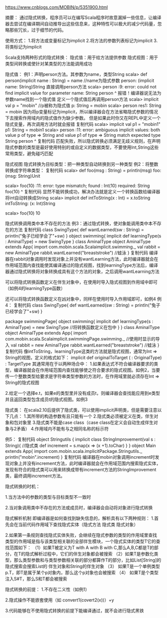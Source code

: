 https://www.cnblogs.com/MOBIN/p/5351900.html

摘要：
通过隐式转换，程序员可以在编写Scala程序时故意漏掉一些信息，让编译器去尝试在编译期间自动推导出这些信息来，这种特性可以极大的减少代码量，忽略那些冗长，过于细节的代码。
 
使用方式：
1.将方法或变量标记为implicit
2.将方法的参数列表标记为implicit
3.将类标记为implicit
 
Scala支持两种形式的隐式转换：
隐式值：用于给方法提供参数
隐式视图：用于类型间转换或使针对某类型的方法能调用成功
 
隐式值：
 例1：声明person方法。其参数为name，类型String
scala> def person(implicit name : String) = name   //name为隐式参数
person: (implicit name: String)String
直接调用person方法
scala> person
<console>:9: error: could not find implicit value for parameter name: String
              person
              ^
报错！编译器说无法为参数name找到一个隐式值
定义一个隐式值后再调用person方法
scala> implicit val p = "mobin"   //p被称为隐式值
p: String = mobin
scala> person
res1: String = mobin
因为将p变量标记为implicit，所以编译器会在方法省略隐式参数的情况下去搜索作用域内的隐式值作为缺少参数。
但是如果此时你又在REPL中定义一个隐式变量，再次调用方法时就会报错
复制代码
scala> implicit val p1 = "mobin1"
p1: String = mobin1
scala> person
<console>:11: error: ambiguous implicit values:
 both value p of type => String
 and value p1 of type => String
 match expected type String
              person
              ^
复制代码
匹配失败，所以隐式转换必须满足无歧义规则，在声明隐式参数的类型是最好使用特别的或自定义的数据类型，不要使用Int,String这些常用类型，避免碰巧匹配
 
隐式视图
隐式转换为目标类型：把一种类型自动转换到另一种类型
例2：将整数转换成字符串类型：
复制代码
scala> def foo(msg : String) = println(msg)
foo: (msg: String)Unit
 
scala> foo(10)
<console>:11: error: type mismatch;
found : Int(10)
required: String
foo(10)
^
复制代码
显然不能转换成功，解决办法就是定义一个转换函数给编译器将int自动转换成String
scala> implicit def intToString(x : Int) = x.toString
intToString: (x: Int)String
 
scala> foo(10)
10
 
隐式转换调用类中本不存在的方法
例3：通过隐式转换，使对象能调用类中本不存在的方法
复制代码
class SwingType{
  def  wantLearned(sw : String) = println("兔子已经学会了"+sw)
}
object swimming{
  implicit def learningType(s : AminalType) = new SwingType
}
class AminalType
object AminalType extends  App{
  import com.mobin.scala.Scalaimplicit.swimming._
  val rabbit = new AminalType
    rabbit.wantLearned("breaststroke")         //蛙泳
}
复制代码
编译器在rabbit对象调用时发现对象上并没有wantLearning方法，此时编译器就会在作用域范围内查找能使其编译通过的隐式视图，找到learningType方法后，编译器通过隐式转换将对象转换成具有这个方法的对象，之后调用wantLearning方法
 
可以将隐式转换函数定义在伴生对象中，在使用时导入隐式视图到作用域中即可（如例4的learningType函数）
 
还可以将隐式转换函数定义在凶对象中，同样在使用时导入作用域即可，如例4
例4：
复制代码
class SwingType{
  def  wantLearned(sw : String) = println("兔子已经学会了"+sw)
}

package swimmingPage{
object swimming{
  implicit def learningType(s : AminalType) = new SwingType  //将转换函数定义在包中
  }
}
class AminalType
object AminalType extends  App{
  import com.mobin.scala.Scalaimplicit.swimmingPage.swimming._  //使用时显示的导入
  val rabbit = new AminalType
    rabbit.wantLearned("breaststroke")         //蛙泳
}
复制代码
像intToString，learningType这类的方法就是隐式视图，通常为Int => String的视图，定义的格式如下：
     implicit def  originalToTarget (<argument> : OriginalType) : TargetType
其通常用在于以两种场合中：
1.如果表达式不符合编译器要求的类型，编译器就会在作用域范围内查找能够使之符合要求的隐式视图。如例2，当要传一个整数类型给要求是字符串类型参数的方法时，在作用域里就必须存在Int => String的隐式视图
 
2.给定一个选择e.t，如果e的类型里并没有成员t，则编译器会查找能应用到e类型并且返回类型包含成员t的隐式视图。如例3
 
隐式类：
在scala2.10后提供了隐式类，可以使用implicit声明类，但是需要注意以下几点：
1.其所带的构造参数有且只能有一个
2.隐式类必须被定义在类，伴生对象和包对象里
3.隐式类不能是case class（case class在定义会自动生成伴生对象与2矛盾）
4.作用域内不能有与之相同名称的标示符
 
例5：
复制代码
object Stringutils {
  implicit class StringImprovement(val s : String){   //隐式类
      def increment = s.map(x => (x +1).toChar)
  }
}
object  Main extends  App{
  import com.mobin.scala.implicitPackage.Stringutils._
  println("mobin".increment)
}
复制代码
编译器在mobin对象调用increment时发现对象上并没有increment方法，此时编译器就会在作用域范围内搜索隐式实体，发现有符合的隐式类可以用来转换成带有increment方法的StringImprovement类，最终调用increment方法。
 
隐式转换的时机：

1.当方法中的参数的类型与目标类型不一致时

 
2.当对象调用类中不存在的方法或成员时，编译器会自动将对象进行隐式转换
 
隐式解析机制
即编译器是如何查找到缺失信息的，解析具有以下两种规则：
1.首先会在当前代码作用域下查找隐式实体（隐式方法  隐式类 隐式对象）
 
2.如果第一条规则查找隐式实体失败，会继续在隐式参数的类型的作用域里查找
类型的作用域是指与该类型相关联的全部伴生模块，一个隐式实体的类型T它的查找范围如下：
    （1）如果T被定义为T with A with B with C,那么A,B,C都是T的部分，在T的隐式解析过程中，它们的伴生对象都会被搜索
    （2）如果T是参数化类型，那么类型参数和与类型参数相关联的部分都算作T的部分，比如List[String]的隐式搜索会搜索List的
伴生对象和String的伴生对象
    （3） 如果T是一个单例类型p.T，即T是属于某个p对象内，那么这个p对象也会被搜索
    （4） 如果T是个类型注入S#T，那么S和T都会被搜索
 
隐式转换的前提：
1.不存在二义性（如例1）
 
2.隐式操作不能嵌套使用（如 convert1(covert2(x))）+y
 
3.代码能够在不使用隐式转换的前提下能编译通过，就不会进行隐式黑铁